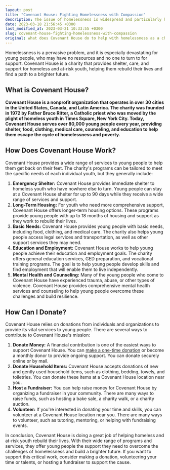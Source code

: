 ```yaml
---
layout: post
title: "Covenant House: Fighting Homelessness with Compassion"
description: The issue of homelessness is widespread and particularly hard-hitting for the younger generations, who may lack assistance and access to resources. However, Covenant House is a non-profit organization that strives to address this concern through offering refuge, assistance, and guidance to destitute and at-risk teens, empowering them to reconstruct their lives and chart a promising future.
date: 2023-03-18 21:56:45 +0300
last_modified_at: 2023-03-21 10:33:55 +0300
slug: covenant-house-fighting-homelessness-with-compassion
original: what does Covenant House do to help with homelessness as a charity, how do they do it, how can i donate?
---
```

Homelessness is a pervasive problem, and it is especially devastating for young people, who may have no resources and no one to turn to for support. Covenant House is a charity that provides shelter, care, and support for homeless and at-risk youth, helping them rebuild their lives and find a path to a brighter future.

## What is Covenant House?

**Covenant House is a nonprofit organization that operates in over 30 cities in the United States, Canada, and Latin America. The charity was founded in 1972 by Father Bruce Ritter, a Catholic priest who was moved by the plight of homeless youth in Times Square, New York City. Today, Covenant House serves over 80,000 young people every year, providing shelter, food, clothing, medical care, counseling, and education to help them escape the cycle of homelessness and poverty.**

## How Does Covenant House Work?

Covenant House provides a wide range of services to young people to help them get back on their feet. The charity's programs can be tailored to meet the specific needs of each individual youth, but they generally include:

1. **Emergency Shelter:** Covenant House provides immediate shelter to homeless youth who have nowhere else to turn. Young people can stay at a Covenant House shelter for up to 90 days while they receive a wide range of services and support.
2. **Long-Term Housing:** For youth who need more comprehensive support, Covenant House offers longer-term housing options. These programs provide young people with up to 18 months of housing and support as they work to rebuild their lives.
3. **Basic Needs:** Covenant House provides young people with basic needs, including food, clothing, and medical care. The charity also helps young people access legal services and transportation, as well as other support services they may need.
4. **Education and Employment:** Covenant House works to help young people achieve their education and employment goals. The charity offers general education services, GED preparation, and vocational training programs. The goal is to help young people develop skills and find employment that will enable them to live independently.
5. **Mental Health and Counseling:** Many of the young people who come to Covenant House have experienced trauma, abuse, or other types of violence. Covenant House provides comprehensive mental health services and counseling to help young people overcome these challenges and build resilience.

## How Can I Donate?

Covenant House relies on donations from individuals and organizations to provide its vital services to young people. There are several ways to contribute to Covenant House's mission:

1. **Donate Money:** A financial contribution is one of the easiest ways to support Covenant House. You can [make a one-time donation](https://www.covenanthouse.org/) or become a monthly donor to provide ongoing support. You can donate securely online or by mail.
2. **Donate Household Items:** Covenant House accepts donations of new and gently used household items, such as clothing, bedding, towels, and toiletries. You can donate these items at a Covenant House location near you.
3. **Host a Fundraiser:** You can help raise money for Covenant House by organizing a fundraiser in your community. There are many ways to raise funds, such as hosting a bake sale, a charity walk, or a charity auction.
4. **Volunteer:** If you're interested in donating your time and skills, you can volunteer at a Covenant House location near you. There are many ways to volunteer, such as tutoring, mentoring, or helping with fundraising events.

In conclusion, Covenant House is doing a great job of helping homeless and at-risk youth rebuild their lives. With their wide range of programs and services, they offer young people the support they need to overcome the challenges of homelessness and build a brighter future. If you want to support this critical work, consider making a donation, volunteering your time or talents, or hosting a fundraiser to support the cause.